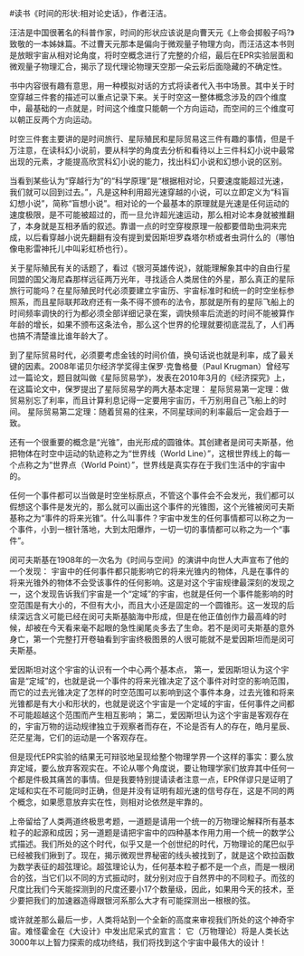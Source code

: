 \#读书《时间的形状:相对论史话》，作者汪洁。

汪洁是中国很著名的科普作家，时间的形状应该说是向曹天元《上帝会掷骰子吗?》致敬的一本姊妹篇。不过曹天元那本是偏向于微观量子物理方向，而汪洁这本书则是放眼宇宙从相对论角度，将时空概念进行了完整的介绍，最后在EPR实验层面和微观量子物理汇合，揭示了现代理论物理天空那一朵云彩后面隐藏的不确定性。

书中内容很有趣有意思，用一种模拟对话的方式将读者代入书中场景。其中关于时空穿越三件套的描述可以重点记录下来。关于时空这一整体概念涉及的四个维度中，最基础的一点就是，时间这个维度只能朝一个方向运动，而空间的三个维度可以朝正反两个方向运动。

时空三件套主要讲的是时间旅行、星际殖民和星际贸易这三件有趣的事情，但是千万注意，在读科幻小说前，要从科学的角度去分析和看待以上三件科幻小说中最常出现的元素，才能提高欣赏科幻小说的能力，找出科幻小说和幻想小说的区别。

当看到某些认为“穿越行为”的“科学原理”是“根据相对论，只要速度能超过光速，我们就可以回到过去。”，凡是这种利用超光速穿越的小说，可以立即定义为“科盲幻想小说”，简称“盲想小说”。相对论的一个最基本的原理就是光速是任何运动的速度极限，是不可能被超过的，而一旦允许超光速运动，那么相对论本身就被推翻了，本身就是互相矛盾的叙述。靠谱一点的时空穿梭原理一般都要借助虫洞来完成，以后看穿越小说先翻翻有没有提到爱因斯坦罗森塔尔桥或者虫洞什么的（哪怕像电影雷神托儿中叫彩虹桥也行）。

关于星际殖民有关的话题了，看过《银河英雄传说》，就能理解象其中的自由行星同盟的国父海尼森那样远征两万光年，寻找适合人类居住的外星，那么真正的星际旅行可能吗？在星际殖民时代必须要建立宇宙历、宇宙标准时和统一的时空坐标参照系，而且星际联邦政府还有一条不得不颁布的法令，那就是所有的星际飞船上的时间频率调快的行为都必须全部详细记录在案，调快频率后流逝的时间不能被算作年龄的增长，如果不颁布这条法令，那么这个世界的伦理就要彻底混乱了，人们再也搞不清楚谁比谁年龄大了。

到了星际贸易时代，必须要考虑金钱的时间价值，换句话说也就是利率，成了最关键的因素。2008年诺贝尔经济学奖得主保罗·克鲁格曼（Paul Krugman）曾经写过一篇论文，题目就叫做《星际贸易学》，发表在2010年3月的《经济探究》上，在这篇论文中，保罗提出了星际贸易学的两大基本定理： 星际贸易第一定理：做贸易别忘了利率，而且计算利息记得一定要用宇宙历，千万别用自己飞船上的时间。 星际贸易第二定理：随着贸易的往来，不同星球间的利率最后一定会趋于一致。

还有一个很重要的概念是“光锥”，由光形成的圆锥体。其创建者是闵可夫斯基，他把物体在时空中运动的轨迹称之为“世界线（World Line）”，这根世界线上的每一个点称之为“世界点（World Point）”，世界线是真实存在于我们生活中的宇宙中的。

任何一个事件都可以当做是时空坐标原点，不管这个事件会不会发光，我们都可以假想这个事件是发光的，那么就可以画出这个事件的光锥图，这个光锥被闵可夫斯基称之为“事件的将来光锥”。什么叫事件？宇宙中发生的任何事情都可以称之为一个事件，小到一根针落地，大到太阳爆炸，一切一切的事情都可以称之为一个“事件”。

闵可夫斯基在1908年的一次名为《时间与空间》的演讲中向世人大声宣布了他的一个发现： 宇宙中的任何事件都只能影响它的将来光锥内的物体，凡是在事件的将来光锥外的物体不会受该事件的任何影响。这是对这个宇宙规律最深刻的发现之一，这个发现告诉我们宇宙是一个“定域”的宇宙，也就是任何一个事件能影响的时空范围是有大小的，不但有大小，而且大小还是固定的一个圆锥形。这一发现的后续深远含义可能已经在闵可夫斯基脑海中形成，但是在他正值创作力最高峰的时候，却被在今天看来毫不起眼的急性阑尾炎多去了生命。若不是闵可夫斯基的意外身亡，第一个完整打开卷轴看到宇宙终极图景的人很可能就不是爱因斯坦而是闵可夫斯基。

爱因斯坦对这个宇宙的认识有一个中心两个基本点， 第一，爱因斯坦认为这个宇宙是“定域”的，也就是说一个事件的将来光锥决定了这个事件对时空的影响范围，而它的过去光锥决定了怎样的时空范围可以影响到这个事件本身，过去光锥和将来光锥都是有大小和形状的，也就是说这个宇宙是一个定域的宇宙，任何事件之间都不可能超越这个范围而产生相互影响； 第二，爱因斯坦认为这个宇宙是客观存在的，宇宙万物的运动规律独立于观察者而存在，不论是否有人的存在，皓月星辰、茫茫星海，它们的运动是一个客观存在。

但是现代EPR实验的结果无可辩驳地呈现给整个物理学界一个这样的事实：要么放弃定域，要么放弃客观实在。不论从哪个角度说，要让物理学家们放弃其中任何一个都是件极其痛苦的事情。但是我要特别提请读者注意一点，EPR佯谬只是证明了定域和实在不可能同时正确，但是并没有证明有超光速的信号存在，这是不同的两个概念，如果愿意放弃实在性，则相对论依然是牢靠的。

上帝留给了人类两道终极思考题，一道题是请用一个统一的万物理论解释所有基本粒子的起源和成因；另一道题是请把宇宙中的四种基本作用力用一个统一的数学公式描述。我们所处的这个时代，似乎又是一个创世纪的时代，万物理论的尾巴似乎已经被我们揪到了。现在，揭示微观世界秘密的线头被找到了，就是这个欧拉函数为数学表征的超弦理论。超弦理论认为，任何基本粒子都不是一个点，而是一根闭合的弦，当它们以不同的方式振动时，就分别对应于自然界中的不同粒子。而弦的尺度比我们今天能探测到的尺度还要小17个数量级，因此，如果用今天的技术，至少要把我们的加速器造得跟银河系那么大才有可能探测出一根根的弦。

或许就差那么最后一步，人类将站到一个全新的高度来审视我们所处的这个神奇宇宙。难怪霍金在《大设计》中发出尼采式的宣言： 它（万物理论）将是人类长达3000年以上智力探索的成功终结，我们将找到这个宇宙中最伟大的设计！